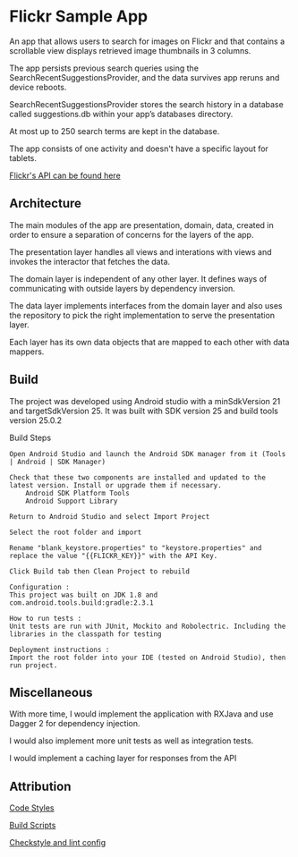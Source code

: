 
# Flickr Sample App

An app that allows users to search for images on Flickr and that contains a scrollable view displays retrieved image thumbnails in 3 columns.

The app persists previous search queries using the SearchRecentSuggestionsProvider, and the data survives app reruns and device reboots. 

SearchRecentSuggestionsProvider stores the search history in a database called suggestions.db within your app’s databases directory. 

At most up to 250 search terms are kept in the database.

The app consists of one activity and doesn't have a specific layout for tablets.

[Flickr's API can be found here](https://www.flickr.com/services/api/explore/flickr.photos.search "Flickr API")

## Architecture

The main modules of the app are presentation, domain, data, created in order to ensure a separation of concerns for the layers of the app. 

The presentation layer handles all views and interations with views and invokes the interactor that fetches the data.

The domain layer is independent of any other layer. It defines ways of communicating with outside layers by dependency inversion.

The data layer implements interfaces from the domain layer and also uses the repository to pick the right implementation to serve the presentation layer.

Each layer has its own data objects that are mapped to each other with data mappers.

## Build

 The project was developed using Android studio with a minSdkVersion 21 and targetSdkVersion 25. It was built with SDK version 25 and build tools version 25.0.2 
 
 Build Steps

    Open Android Studio and launch the Android SDK manager from it (Tools | Android | SDK Manager)
	
    Check that these two components are installed and updated to the latest version. Install or upgrade them if necessary.
        Android SDK Platform Tools
        Android Support Library
		
    Return to Android Studio and select Import Project
	
    Select the root folder and import
	
	Rename "blank_keystore.properties" to "keystore.properties" and replace the value "{{FLICKR_KEY}}" with the API Key.
	
    Click Build tab then Clean Project to rebuild

    Configuration :
    This project was built on JDK 1.8 and com.android.tools.build:gradle:2.3.1

    How to run tests :
    Unit tests are run with JUnit, Mockito and Robolectric. Including the libraries in the classpath for testing

    Deployment instructions :
    Import the root folder into your IDE (tested on Android Studio), then run project.

## Miscellaneous

 With more time, I would implement the application with RXJava and use Dagger 2 for dependency injection.
 
 I would also implement more unit tests as well as integration tests.
 
 I would implement a caching layer for responses from the API

## Attribution

 [Code Styles](https://github.com/uber/java-code-styles)
 
 [Build Scripts](https://github.com/vincentbrison/vb-android-app-quality)
 
 [Checkstyle and lint config](https://github.com/uber/android-template)
